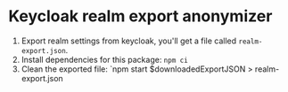 # Keycloak realm export anonymizer

1. Export realm settings from keycloak, you'll get a file called `realm-export.json`.
2. Install dependencies for this package: `npm ci`
3. Clean the exported file: `npm start $downloadedExportJSON > realm-export.json
